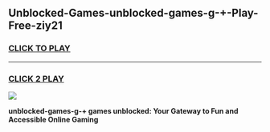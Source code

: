 
## Unblocked-Games-unblocked-games-g-+-Play-Free-ziy21
<h3>
<a href="https://premium76.site?title=unblocked-games-g-+&ref=24M">CLICK TO PLAY</a></h3>
<hr>

<h3>
<a href="https://premium76.site?title=unblocked-games-g-+&ref=24M">CLICK 2 PLAY</a>
  
</h3>

<a href="https://premium76.site?title=unblocked-games-g-+&ref=24M"><img src="https://clearcache.store/games.png"></a>


**unblocked-games-g-+ games unblocked: Your Gateway to Fun and Accessible Online Gaming**
